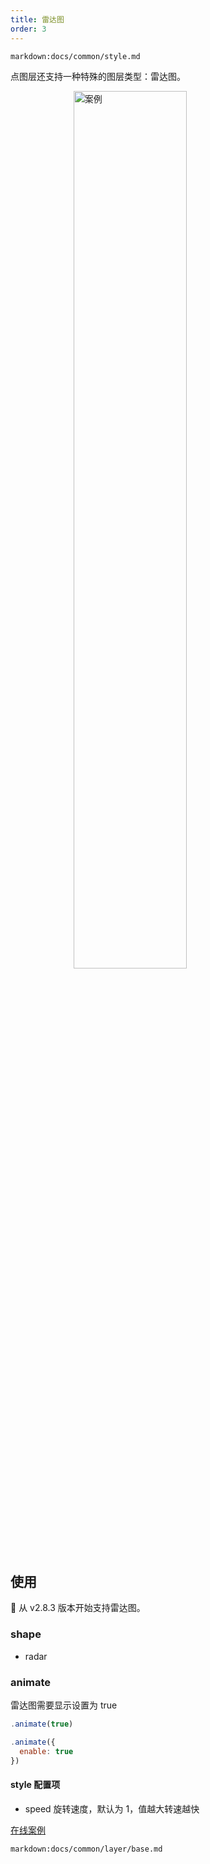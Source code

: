 ```yaml
---
title: 雷达图
order: 3
---
```


`markdown:docs/common/style.md`

点图层还支持一种特殊的图层类型：雷达图。

<img width="60%" style="display: block;margin: 0 auto;" alt="案例" src='https://gw.alipayobjects.com/mdn/rms_816329/afts/img/A*YJmVRpmW7FEAAAAAAAAAAAAAARQnAQ'>

## 使用

🌟 从 v2.8.3 版本开始支持雷达图。

### shape

- radar

### animate

雷达图需要显示设置为 true

```javascript
.animate(true)

.animate({
  enable: true
})
```

#### style 配置项

- speed 旋转速度，默认为 1，值越大转速越快

[在线案例](../../../examples/point/scatter#radarPoint)

`markdown:docs/common/layer/base.md`
